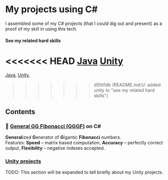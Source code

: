 # My projects using C#
I assembled some of my C# projects (that I could dig out and present) as a proof of my skill in using this tech.  

#### See my related hard skills
<<<<<<< HEAD
[Java](https://github.com/Siiir/java)
[Unity](https://github.com/Siiir/unity)
=======
[Java](https://github.com/Siiir/java),
[Unity](https://github.com/Siiir/unity),
>>>>>>> d5fd1db (README.md:U: added unity to "see my related hard skills")

## Contents

### 🐇 [General GG Fibonacci (GGGF)](https://github.com/Siiir/csharp-GGGF) on C#
**General**ized **G**enerator of **G**igantic **Fibonacci** numbers.  
Features: **Speed** – matrix based computation, **Accuracy** – perfectly correct output, **Flexibility** – negative indexes accepted.

### [Unity projects](https://github.com/Siiir/unity)
TODO: This section will be expanded to tell briefly about my Unity projects.
